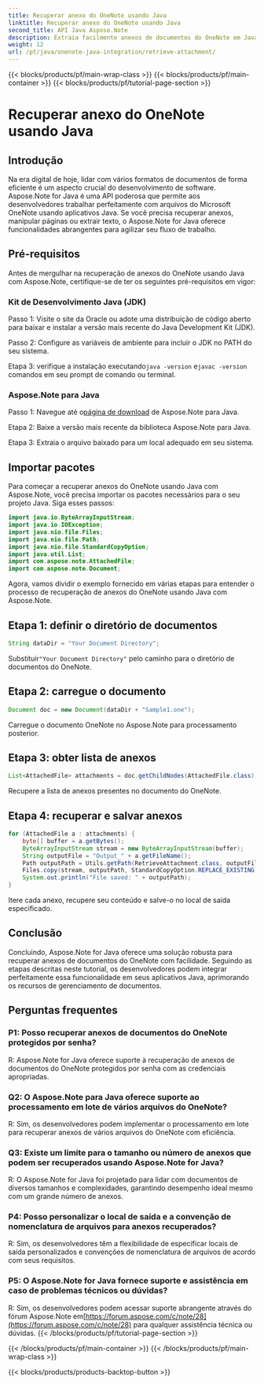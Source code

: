 ```yaml
---
title: Recuperar anexo do OneNote usando Java
linktitle: Recuperar anexo do OneNote usando Java
second_title: API Java Aspose.Note
description: Extraia facilmente anexos de documentos do OneNote em Java! Aspose.Note lida com todos os formatos e processamento em lote. Etapas fáceis e código incluído! #OneNote #Java #Aspose
weight: 12
url: /pt/java/onenote-java-integration/retrieve-attachment/
---
```


{{< blocks/products/pf/main-wrap-class >}}
{{< blocks/products/pf/main-container >}}
{{< blocks/products/pf/tutorial-page-section >}}

# Recuperar anexo do OneNote usando Java

## Introdução

Na era digital de hoje, lidar com vários formatos de documentos de forma eficiente é um aspecto crucial do desenvolvimento de software. Aspose.Note for Java é uma API poderosa que permite aos desenvolvedores trabalhar perfeitamente com arquivos do Microsoft OneNote usando aplicativos Java. Se você precisa recuperar anexos, manipular páginas ou extrair texto, o Aspose.Note for Java oferece funcionalidades abrangentes para agilizar seu fluxo de trabalho.

## Pré-requisitos

Antes de mergulhar na recuperação de anexos do OneNote usando Java com Aspose.Note, certifique-se de ter os seguintes pré-requisitos em vigor:

### Kit de Desenvolvimento Java (JDK)

Passo 1: Visite o site da Oracle ou adote uma distribuição de código aberto para baixar e instalar a versão mais recente do Java Development Kit (JDK).

Passo 2: Configure as variáveis de ambiente para incluir o JDK no PATH do seu sistema.

 Etapa 3: verifique a instalação executando`java -version` e`javac -version` comandos em seu prompt de comando ou terminal.

### Aspose.Note para Java

 Passo 1: Navegue até o[página de download](https://releases.aspose.com/note/java/) de Aspose.Note para Java.

Etapa 2: Baixe a versão mais recente da biblioteca Aspose.Note para Java.

Etapa 3: Extraia o arquivo baixado para um local adequado em seu sistema.

## Importar pacotes

Para começar a recuperar anexos do OneNote usando Java com Aspose.Note, você precisa importar os pacotes necessários para o seu projeto Java. Siga esses passos:

```java
import java.io.ByteArrayInputStream;
import java.io.IOException;
import java.nio.file.Files;
import java.nio.file.Path;
import java.nio.file.StandardCopyOption;
import java.util.List;
import com.aspose.note.AttachedFile;
import com.aspose.note.Document;
```

Agora, vamos dividir o exemplo fornecido em várias etapas para entender o processo de recuperação de anexos do OneNote usando Java com Aspose.Note.

## Etapa 1: definir o diretório de documentos

```java
String dataDir = "Your Document Directory";
```

 Substituir`"Your Document Directory"` pelo caminho para o diretório de documentos do OneNote.

## Etapa 2: carregue o documento

```java
Document doc = new Document(dataDir + "Sample1.one");
```

Carregue o documento OneNote no Aspose.Note para processamento posterior.

## Etapa 3: obter lista de anexos

```java
List<AttachedFile> attachments = doc.getChildNodes(AttachedFile.class);
```

Recupere a lista de anexos presentes no documento do OneNote.

## Etapa 4: recuperar e salvar anexos

```java
for (AttachedFile a : attachments) {
    byte[] buffer = a.getBytes();
    ByteArrayInputStream stream = new ByteArrayInputStream(buffer);
    String outputFile = "Output_" + a.getFileName();
    Path outputPath = Utils.getPath(RetrieveAttachment.class, outputFile);
    Files.copy(stream, outputPath, StandardCopyOption.REPLACE_EXISTING);
    System.out.println("File saved: " + outputPath);
}
```

Itere cada anexo, recupere seu conteúdo e salve-o no local de saída especificado.

## Conclusão

Concluindo, Aspose.Note for Java oferece uma solução robusta para recuperar anexos de documentos do OneNote com facilidade. Seguindo as etapas descritas neste tutorial, os desenvolvedores podem integrar perfeitamente essa funcionalidade em seus aplicativos Java, aprimorando os recursos de gerenciamento de documentos.

## Perguntas frequentes

### P1: Posso recuperar anexos de documentos do OneNote protegidos por senha?

R: Aspose.Note for Java oferece suporte à recuperação de anexos de documentos do OneNote protegidos por senha com as credenciais apropriadas.

### Q2: O Aspose.Note para Java oferece suporte ao processamento em lote de vários arquivos do OneNote?

R: Sim, os desenvolvedores podem implementar o processamento em lote para recuperar anexos de vários arquivos do OneNote com eficiência.

### Q3: Existe um limite para o tamanho ou número de anexos que podem ser recuperados usando Aspose.Note for Java?

R: O Aspose.Note for Java foi projetado para lidar com documentos de diversos tamanhos e complexidades, garantindo desempenho ideal mesmo com um grande número de anexos.

### P4: Posso personalizar o local de saída e a convenção de nomenclatura de arquivos para anexos recuperados?

R: Sim, os desenvolvedores têm a flexibilidade de especificar locais de saída personalizados e convenções de nomenclatura de arquivos de acordo com seus requisitos.

### P5: O Aspose.Note for Java fornece suporte e assistência em caso de problemas técnicos ou dúvidas?

R: Sim, os desenvolvedores podem acessar suporte abrangente através do fórum Aspose.Note em[https://forum.aspose.com/c/note/28](https://forum.aspose.com/c/note/28) para qualquer assistência técnica ou dúvidas.
{{< /blocks/products/pf/tutorial-page-section >}}

{{< /blocks/products/pf/main-container >}}
{{< /blocks/products/pf/main-wrap-class >}}

{{< blocks/products/products-backtop-button >}}
